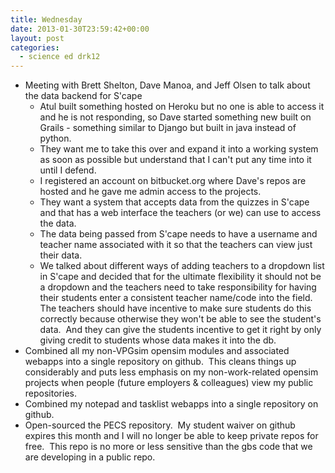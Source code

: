 ```yaml
---
title: Wednesday
date: 2013-01-30T23:59:42+00:00
layout: post
categories:
  - science ed drk12
---
```

  * Meeting with Brett Shelton, Dave Manoa, and Jeff Olsen to talk about the data backend for S'cape
      * Atul built something hosted on Heroku but no one is able to access it and he is not responding, so Dave started something new built on Grails - something similar to Django but built in java instead of python.
      * They want me to take this over and expand it into a working system as soon as possible but understand that I can't put any time into it until I defend.
      * I registered an account on bitbucket.org where Dave's repos are hosted and he gave me admin access to the projects.
      * They want a system that accepts data from the quizzes in S'cape and that has a web interface the teachers (or we) can use to access the data.
      * The data being passed from S'cape needs to have a username and teacher name associated with it so that the teachers can view just their data.
      * We talked about different ways of adding teachers to a dropdown list in S'cape and decided that for the ultimate flexibility it should not be a dropdown and the teachers need to take responsibility for having their students enter a consistent teacher name/code into the field.  The teachers should have incentive to make sure students do this correctly because otherwise they won't be able to see the student's data.  And they can give the students incentive to get it right by only giving credit to students whose data makes it into the db.
  * Combined all my non-VPGsim opensim modules and associated webapps into a single repository on github.  This cleans things up considerably and puts less emphasis on my non-work-related opensim projects when people (future employers & colleagues) view my public repositories.
  * Combined my notepad and tasklist webapps into a single repository on github.
  * Open-sourced the PECS repository.  My student waiver on github expires this month and I will no longer be able to keep private repos for free.  This repo is no more or less sensitive than the gbs code that we are developing in a public repo.

